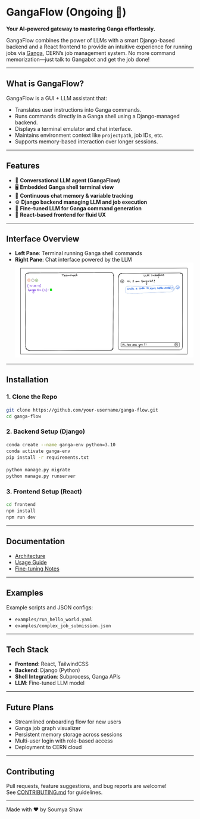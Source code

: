 # GangaFlow (Ongoing 🚧)

**Your AI-powered gateway to mastering Ganga effortlessly.**

GangaFlow combines the power of LLMs with a smart Django-based backend and a React frontend to provide an intuitive experience for running jobs via [Ganga](https://ganga.readthedocs.io/en/latest/), CERN’s job management system. No more command memorization—just talk to Gangabot and get the job done!

---

## What is GangaFlow?

GangaFlow is a GUI + LLM assistant that:
- Translates user instructions into Ganga commands.
- Runs commands directly in a Ganga shell using a Django-managed backend.
- Displays a terminal emulator and chat interface.
- Maintains environment context like `projectpath`, job IDs, etc.
- Supports memory-based interaction over longer sessions.

---

## Features

- 💬 **Conversational LLM agent (GangaFlow)**
- 🖥️ **Embedded Ganga shell terminal view**
- 🔁 **Continuous chat memory & variable tracking**
- ⚙️ **Django backend managing LLM and job execution**
- 📜 **Fine-tuned LLM for Ganga command generation**
- 🚀 **React-based frontend for fluid UX**

---

## Interface Overview

- **Left Pane**: Terminal running Ganga shell commands  
- **Right Pane**: Chat interface powered by the LLM  
![Frontend Sketch](./docs/interface_mockup.jpeg)

---

## Installation

### 1. Clone the Repo

```bash
git clone https://github.com/your-username/ganga-flow.git
cd ganga-flow
```

### 2. Backend Setup (Django)

```bash
conda create --name ganga-env python=3.10
conda activate ganga-env
pip install -r requirements.txt

python manage.py migrate
python manage.py runserver
```

### 3. Frontend Setup (React)

```bash
cd frontend
npm install
npm run dev
```

---

## Documentation

- [Architecture](./docs/architecture.md)
- [Usage Guide](./docs/usage_guide.md)
- [Fine-tuning Notes](./docs/finetuning_notes.md)

---

## Examples

Example scripts and JSON configs:
- `examples/run_hello_world.yaml`
- `examples/complex_job_submission.json`

---

## Tech Stack

- **Frontend**: React, TailwindCSS  
- **Backend**: Django (Python)  
- **Shell Integration**: Subprocess, Ganga APIs  
- **LLM**: Fine-tuned LLM model  

---

## Future Plans

- Streamlined onboarding flow for new users  
- Ganga job graph visualizer  
- Persistent memory storage across sessions  
- Multi-user login with role-based access  
- Deployment to CERN cloud  

---

## Contributing

Pull requests, feature suggestions, and bug reports are welcome!  
See [CONTRIBUTING.md](./CONTRIBUTING.md) for guidelines.

---

Made with ❤️ by Soumya Shaw
